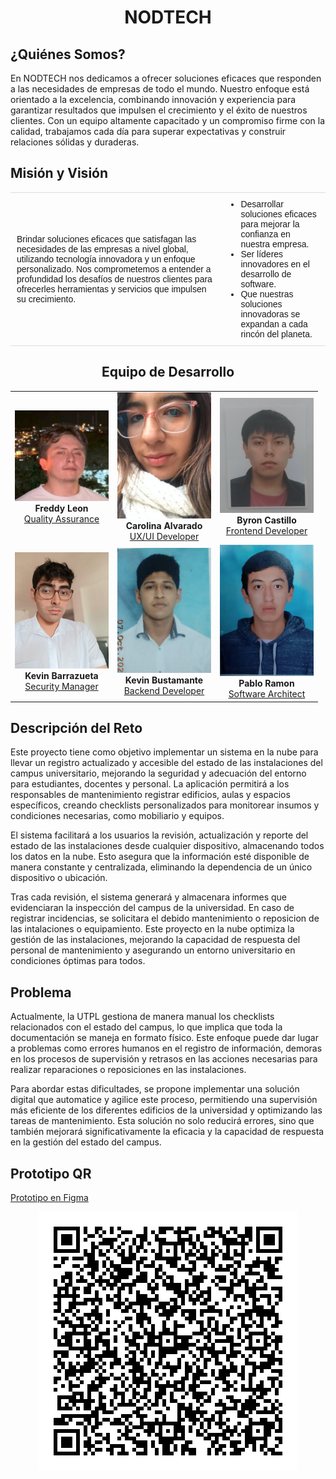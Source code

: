 <h1 align="center"> NODTECH </center></h1>
<p align="center">
</p>

<h2>¿Quiénes Somos?</center></h2>

En NODTECH nos dedicamos a ofrecer soluciones eficaces que responden a las necesidades de empresas de todo el mundo. Nuestro enfoque está orientado a la excelencia, combinando innovación y experiencia para garantizar resultados que impulsen el crecimiento y el éxito de nuestros clientes. Con un equipo altamente capacitado y un compromiso firme con la calidad, trabajamos cada día para superar expectativas y construir relaciones sólidas y duraderas.

<h2>Misión y Visión</h2>
<table style="width: 100%; border-collapse: collapse; font-family: Arial, sans-serif; text-align: left;">
    <thead>
        <tr style="background-color: #f4f4f4; border-bottom: 2px solid #ddd;">
        </tr>
    </thead>
    <tbody>
        <tr>
            <td style="padding: 10px; width:200; border-bottom: 1px solid #ddd;">
                Brindar soluciones eficaces que satisfagan las necesidades de las empresas a nivel global, utilizando tecnología innovadora y un enfoque personalizado. Nos comprometemos a entender a profundidad los desafíos de nuestros clientes para ofrecerles herramientas y servicios que impulsen su crecimiento.
            </td>
            <td style="padding: 10px; width:150; border-bottom: 1px solid #ddd;">
                <ul style="margin: 0; padding-left: 20px;">
                    <li>Desarrollar soluciones eficaces para mejorar la confianza en nuestra empresa.</li>
                    <li>Ser líderes innovadores en el desarrollo de software.</li>
                    <li>Que nuestras soluciones innovadoras se expandan a cada rincón del planeta.</li>
                </ul>
            </td>
        </tr>
    </tbody>
</table>






<h2 align="center">Equipo de Desarrollo</h2>

<table align="center">
  <tr>
    <td align="center">
      <img src="Modelos y Diagramas/Contenido/Equipo de Trabajo/Freddy.png" alt="Quality Assurance" width="150">
      <br>
      <b>Freddy Leon</b>
      <br>
      <a href="https://github.com/Freddyleonn16">Quality Assurance</a>
    </td>
    <td align="center">
      <img src="Modelos y Diagramas/Contenido/Equipo de Trabajo/Carolina.png" alt="UX/UI Developer" width="150">
      <br>
      <b>Carolina Alvarado</b>
      <br>
      <a href="https://github.com/carolaljime21">UX/UI Developer</a>
    </td>
    <td align="center">
      <img src="Modelos y Diagramas/Contenido/Equipo de Trabajo/Byron.png" alt="Frontend Developer" width="150">
      <br>
      <b>Byron Castillo</b>
      <br>
      <a href="https://github.com/ByronCast09">Frontend Developer</a>
    </td>
  </tr>
  <tr>
    <td align="center">
      <img src="Modelos y Diagramas/Contenido/Equipo de Trabajo/Kevin.png" alt="Security Manager" width="150">
      <br>
      <b>Kevin Barrazueta</b>
      <br>
      <a href="https://github.com/0KevinB">Security Manager</a>
    </td>
    <td align="center">
      <img src="Modelos y Diagramas/Contenido/Equipo de Trabajo/Kevin Bustamante.jpg" alt="Backend Developer" width="150">
      <br>
      <b>Kevin Bustamante</b>
      <br>
      <a href="https://github.com/Kevin0232">Backend Developer</a>
    </td>
    <td align="center">
      <img src="Modelos y Diagramas/Contenido/Equipo de Trabajo/Pablo.png" alt="Software Architect" width="150">
      <br>
      <b>Pablo Ramon</b>
      <br>
      <a href="https://github.com/Pablo-26">Software Architect</a>
    </td>
  </tr>
</table>

<h2>Descripción del Reto</h2>

Este proyecto tiene como objetivo implementar un sistema en la nube para llevar un registro actualizado y accesible del estado de las instalaciones del campus universitario, mejorando la seguridad y adecuación del entorno para estudiantes, docentes y personal. La aplicación permitirá a los responsables de mantenimiento registrar edificios, aulas y espacios específicos, creando checklists personalizados para monitorear insumos y condiciones necesarias, como mobiliario y equipos.

El sistema facilitará a los usuarios la revisión, actualización y reporte del estado de las instalaciones desde cualquier dispositivo, almacenando todos los datos en la nube. Esto asegura que la información esté disponible de manera constante y centralizada, eliminando la dependencia de un único dispositivo o ubicación.

Tras cada revisión, el sistema generará y almacenara informes que evidenciaran la inspección del campus de la universidad. En caso de registrar incidencias, se solicitara el debido mantenimiento o reposicion de las intalaciones o equipamiento. Este proyecto en la nube optimiza la gestión de las instalaciones, mejorando la capacidad de respuesta del personal de mantenimiento y asegurando un entorno universitario en condiciones óptimas para todos.

<h2>Problema</h2>

Actualmente, la UTPL gestiona de manera manual los checklists relacionados con el estado del campus, lo que implica que toda la documentación se maneja en formato físico. Este enfoque puede dar lugar a problemas como errores humanos en el registro de información, demoras en los procesos de supervisión y retrasos en las acciones necesarias para realizar reparaciones o reposiciones en las instalaciones.

Para abordar estas dificultades, se propone implementar una solución digital que automatice y agilice este proceso, permitiendo una supervisión más eficiente de los diferentes edificios de la universidad y optimizando las tareas de mantenimiento. Esta solución no solo reducirá errores, sino que también mejorará significativamente la eficacia y la capacidad de respuesta en la gestión del estado del campus.


<h2>Prototipo QR</h2>

[Prototipo en Figma](https://www.figma.com/proto/qfBDe3dvxPt1WmxA9wJMcJ/CheckList-Campus---Prototipo?node-id=10-19&node-type=canvas&t=pJ2V16c24miJ6MCF-1&scaling=scale-down&content-scaling=fixed&page-id=10%3A18&starting-point-node-id=10%3A19)

<p align="center">
  <img src="Modelos y Diagramas/Contenido/QR-Prototipo.png" alt="Prototipo en Figma">
</p>

